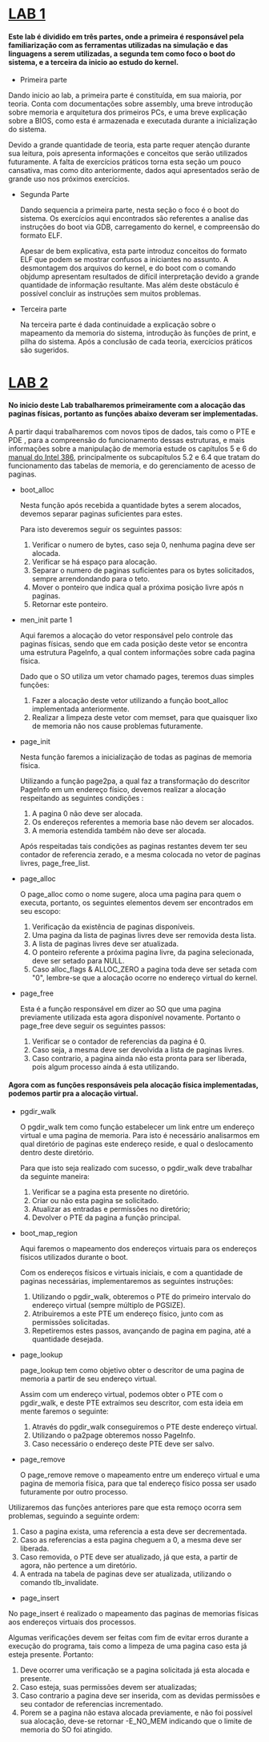 # [**LAB 1**](https://pdos.csail.mit.edu/6.828/2014/labs/lab1/)


#### Este lab é dividido em três partes, onde a primeira é responsável pela familiarização com as ferramentas utilizadas na simulação e das linguagens a serem utilizadas, a segunda tem como foco o boot  do sistema, e a terceira da inicio ao estudo do kernel.

 + Primeira parte

  Dando inicio ao lab, a primeira parte é constituída, em sua maioria, por teoria.  Conta com documentações sobre assembly, uma breve introdução sobre memoria e arquitetura dos primeiros PCs, e uma breve explicação sobre a BIOS, como esta é armazenada e executada durante a inicialização do sistema.

  Devido a grande quantidade de teoria, esta parte requer atenção durante sua leitura, pois apresenta informações e conceitos que serão utilizados futuramente. A falta de exercícios práticos torna esta seção um pouco cansativa, mas como dito anteriormente, dados aqui apresentados serão de grande uso nos próximos exercícios.

+ Segunda Parte

  Dando sequencia a primeira parte, nesta seção o foco é o boot do sistema. Os exercícios aqui encontrados são referentes a analise das instruções do boot via GDB, carregamento do kernel, e compreensão do formato ELF.

  Apesar de bem explicativa, esta parte introduz conceitos do formato ELF que podem se mostrar confusos a iniciantes no assunto. A desmontagem dos arquivos do kernel, e do boot com o comando objdump apresentam resultados de difícil interpretação devido a grande quantidade de informação resultante. Mas além deste obstáculo é possível concluir as instruções sem muitos problemas.

+ Terceira parte

  Na terceira parte é dada continuidade a explicação sobre o mapeamento da memoria do sistema, introdução às funções de print, e pilha do sistema. Após a conclusão de cada teoria, exercícios práticos são sugeridos.


# [**LAB 2**](https://pdos.csail.mit.edu/6.828/2014/labs/lab2/)

#### No inicio deste Lab trabalharemos primeiramente com a alocação das paginas físicas, portanto as funções abaixo deveram ser implementadas.

 A partir daqui trabalharemos com novos tipos de dados, tais como o PTE e PDE , para a compreensão do funcionamento dessas estruturas, e mais informações sobre a manipulação de memoria estude os capítulos 5 e 6 do [manual do Intel 386](https://pdos.csail.mit.edu/6.828/2014/readings/i386/toc.htm), principalmente os subcapítulos 5.2 e 6.4 que tratam do funcionamento das tabelas de memoria, e do gerenciamento de acesso de paginas.

+ boot_alloc

  Nesta função após recebida a quantidade bytes a serem alocados, devemos separar paginas suficientes para estes.

  Para isto deveremos seguir os seguintes passos:

  1. Verificar o numero de bytes, caso seja 0, nenhuma pagina deve ser alocada.
  2. Verificar se há espaço para alocação.
  3. Separar o numero de paginas suficientes para os bytes solicitados, sempre arrendondando para o teto.
  4. Mover o ponteiro que indica qual a próxima posição livre após n paginas.
  5. Retornar este ponteiro.


+ men_init parte 1

  Aqui faremos a alocação do vetor responsável pelo controle das paginas físicas, sendo que em cada posição deste vetor se encontra uma estrutura PageInfo, a qual contem informações sobre cada pagina física.

  Dado que o SO utiliza um vetor chamado pages, teremos duas simples funções:

  1. Fazer a alocação deste vetor utilizando a função boot_alloc implementada anteriormente.
  2. Realizar a limpeza deste vetor com memset, para que quaisquer lixo de memoria não nos cause problemas futuramente.


+ page_init

  Nesta função faremos a inicialização de todas as paginas de memoria física.

  Utilizando a função page2pa, a qual faz a transformação do descritor PageInfo em um endereço físico, devemos realizar a alocação respeitando as seguintes condições :

  1. A pagina 0 não deve ser alocada.
  2. Os endereços referentes a memoria base não devem ser alocados.
  3. A memoria estendida também não deve ser alocada.

  Após respeitadas tais condições as paginas restantes devem ter seu contador de referencia zerado, e a mesma colocada no vetor de paginas livres, page_free_list.


+ page_alloc

  O page_alloc como o nome sugere, aloca uma pagina para quem o executa, portanto, os seguintes elementos devem ser encontrados em seu escopo:

  1. Verificação da existência de paginas disponíveis.
  2. Uma pagina da lista de paginas livres deve ser removida desta lista.
  3. A lista de paginas livres deve ser atualizada.
  4. O ponteiro referente a próxima pagina livre, da pagina selecionada, deve ser setado para NULL.
  5. Caso alloc_flags & ALLOC_ZERO a pagina toda deve ser setada com "0", lembre-se que a alocação ocorre no endereço virtual do kernel.  


+ page_free

  Esta é a função responsável em dizer ao SO que uma pagina previamente utilizada esta agora disponível novamente. Portanto o page_free deve seguir os seguintes passos:

  1. Verificar se o contador de referencias da pagina é 0.
  2. Caso seja, a mesma deve ser devolvida a lista de paginas livres.
  3. Caso contrario, a pagina ainda não esta pronta para ser liberada, pois algum processo ainda á esta utilizando.


#### Agora com as funções responsáveis pela alocação física implementadas, podemos partir pra a alocação virtual.

+ pgdir_walk

  O pgdir_walk tem como função estabelecer um link entre um endereço virtual e uma pagina de memoria. Para isto é necessário analisarmos em qual diretório de paginas este endereço reside, e qual o deslocamento dentro deste diretório.

  Para que isto seja realizado com sucesso, o pgdir_walk deve trabalhar da seguinte maneira:

  1. Verificar se a pagina esta presente no diretório.
  2. Criar ou não esta pagina se solicitado.
  3. Atualizar as entradas e permissões no diretório;
  4. Devolver o PTE da pagina a função principal.


+ boot_map_region

  Aqui faremos o mapeamento dos endereços virtuais para os endereços físicos utilizados durante o boot.

  Com os endereços físicos e virtuais iniciais, e com a quantidade de paginas necessárias, implementaremos as seguintes instruções:

  1. Utilizando o pgdir_walk, obteremos o PTE do primeiro intervalo do endereço virtual (sempre múltiplo de PGSIZE).
  2. Atribuiremos a este PTE um endereço físico, junto com as permissões solicitadas.
  3. Repetiremos estes passos, avançando de pagina em pagina, até a quantidade desejada.

+ page_lookup

  page_lookup tem como objetivo obter o descritor de uma pagina de memoria a partir de seu endereço virtual.

  Assim com um endereço virtual, podemos obter o PTE com o pgdir_walk, e deste PTE extraímos seu descritor, com esta ideia em mente faremos o seguinte:

  1. Através do pgdir_walk conseguiremos o PTE deste endereço virtual.
  2. Utilizando o pa2page obteremos nosso PageInfo.
  3. Caso necessário o endereço deste PTE deve ser salvo.


+ page_remove

  O page_remove remove o mapeamento entre um endereço virtual e uma pagina de memoria física, para que tal endereço físico possa ser usado futuramente por outro processo.

 Utilizaremos das funções anteriores pare que esta remoço ocorra sem problemas, seguindo a seguinte ordem:

 1. Caso a pagina exista, uma referencia a esta deve ser decrementada.
 2. Caso as referencias a esta pagina cheguem a 0, a mesma deve ser liberada.
 3. Caso removida, o PTE deve ser atualizado, já que esta, a partir de agora, não pertence a um diretório.
 4. A entrada na tabela de paginas deve ser atualizada, utilizando o comando tlb_invalidate.


 + page_insert

 No page_insert é realizado o mapeamento das paginas de memorias físicas aos endereços virtuais dos processos.

 Algumas verificações devem ser feitas com fim de evitar erros durante a execução do programa, tais como a limpeza de uma pagina caso esta já esteja presente. Portanto:

 1. Deve ocorrer uma verificação se a pagina solicitada já esta alocada e presente.
 2. Caso esteja, suas permissões devem ser atualizadas;
 3. Caso contrario a pagina deve ser inserida, com as devidas permissões e seu contador de referencias incrementado.
 4. Porem se a pagina não estava alocada previamente, e não foi possível sua alocação, deve-se retornar -E_NO_MEM indicando que o limite de memoria do SO foi atingido.
